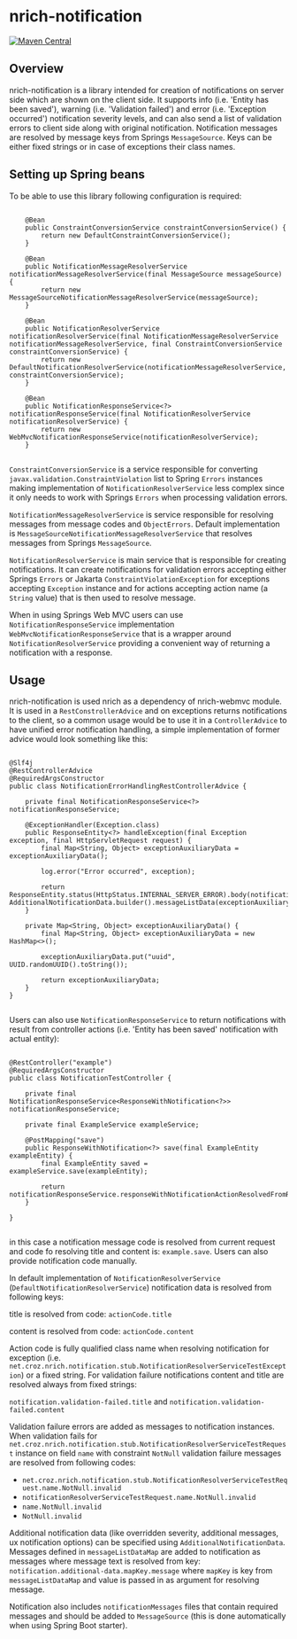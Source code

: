 # nrich-notification

[![Maven Central](https://maven-badges.herokuapp.com/maven-central/net.croz.nrich/nrich-notification/badge.svg?color=blue)](https://maven-badges.herokuapp.com/maven-central/net.croz.nrich/nrich-notification)

## Overview

nrich-notification is a library intended for creation of notifications on server side which are shown on the client side.
It supports info (i.e. 'Entity has been saved'), warning (i.e. 'Validation failed') and error (i.e. 'Exception occurred') notification severity levels, and can also send a list of validation errors to client side along with original notification.
Notification messages are resolved by message keys from Springs `MessageSource`. Keys can be either fixed strings or in case of exceptions their class names. 


## Setting up Spring beans

To be able to use this library following configuration is required:


```

    @Bean
    public ConstraintConversionService constraintConversionService() {
        return new DefaultConstraintConversionService();
    }

    @Bean
    public NotificationMessageResolverService notificationMessageResolverService(final MessageSource messageSource) {
        return new MessageSourceNotificationMessageResolverService(messageSource);
    }

    @Bean
    public NotificationResolverService notificationResolverService(final NotificationMessageResolverService notificationMessageResolverService, final ConstraintConversionService constraintConversionService) {
        return new DefaultNotificationResolverService(notificationMessageResolverService, constraintConversionService);
    }

    @Bean
    public NotificationResponseService<?> notificationResponseService(final NotificationResolverService notificationResolverService) {
        return new WebMvcNotificationResponseService(notificationResolverService);
    }


```

`ConstraintConversionService` is a service responsible for converting `javax.validation.ConstraintViolation` list to Spring `Errors`
instances making implementation of `NotificationResolverService` less complex since it only needs to work with Springs `Errors` when
processing validation errors.

`NotificationMessageResolverService` is service responsible for resolving messages from message codes and 
`ObjectErrors`. Default implementation is `MessageSourceNotificationMessageResolverService` that resolves messages from
Springs `MessageSource`.

`NotificationResolverService` is main service that is responsible for creating notifications.
It can create notifications for validation errors accepting either Springs `Errors` or  Jakarta `ConstraintViolationException` for
exceptions accepting `Exception` instance and for actions accepting action name (a `String` value) that is then used to resolve message.

When in using Springs Web MVC users can use `NotificationResponseService` implementation `WebMvcNotificationResponseService` that is a wrapper around `NotificationResolverService` providing a  convenient 
way of returning a notification with a response.


## Usage

nrich-notification is used nrich as a dependency of nrich-webmvc module. It is used in a `RestConstrollerAdvice`
and on exceptions returns notifications to the client, so a common usage would be to use it in a `ControllerAdvice` to have
unified error notification handling, a simple implementation of former advice would look something like this:

```

@Slf4j
@RestControllerAdvice
@RequiredArgsConstructor
public class NotificationErrorHandlingRestControllerAdvice {

    private final NotificationResponseService<?> notificationResponseService;

    @ExceptionHandler(Exception.class)
    public ResponseEntity<?> handleException(final Exception exception, final HttpServletRequest request) {
        final Map<String, Object> exceptionAuxiliaryData = exceptionAuxiliaryData();
        
        log.error("Error occurred", exception);

        return ResponseEntity.status(HttpStatus.INTERNAL_SERVER_ERROR).body(notificationResponseService.responseWithExceptionNotification(exception, AdditionalNotificationData.builder().messageListData(exceptionAuxiliaryData).build()));
    }

    private Map<String, Object> exceptionAuxiliaryData() {
        final Map<String, Object> exceptionAuxiliaryData = new HashMap<>();

        exceptionAuxiliaryData.put("uuid", UUID.randomUUID().toString());
        
        return exceptionAuxiliaryData;
    }
}


``` 

Users can also use `NotificationResponseService` to return notifications with result from controller actions (i.e. 'Entity has been saved' notification with actual entity):

```

@RestController("example")
@RequiredArgsConstructor
public class NotificationTestController {

    private final NotificationResponseService<ResponseWithNotification<?>> notificationResponseService;
    
    private final ExampleService exampleService;
    
    @PostMapping("save")
    public ResponseWithNotification<?> save(final ExampleEntity exampleEntity) {
        final ExampleEntity saved = exampleService.save(exampleEntity);
        
        return notificationResponseService.responseWithNotificationActionResolvedFromRequest(saved);
    }

}


```

in this case a notification message code is resolved from current request and code fo resolving title and content is: `example.save`.
Users can also provide notification code manually.

In default implementation of `NotificationResolverService` (`DefaultNotificationResolverService`) notification data is resolved from following keys:

title is resolved from code: `actionCode.title`

content is resolved from code: `actionCode.content`

Action code is fully qualified class name when resolving notification for exception (i.e. `net.croz.nrich.notification.stub.NotificationResolverServiceTestException`) or 
a fixed string.
For validation failure notifications content and title are resolved always from fixed strings:

`notification.validation-failed.title` and `notification.validation-failed.content`

Validation failure errors are added as messages to notification instances.
When validation fails for `net.croz.nrich.notification.stub.NotificationResolverServiceTestRequest` instance on field  `name` with
constraint `NotNull` validation failure messages are resolved from following codes:

- `net.croz.nrich.notification.stub.NotificationResolverServiceTestRequest.name.NotNull.invalid`
- `notificationResolverServiceTestRequest.name.NotNull.invalid`
- `name.NotNull.invalid`
- `NotNull.invalid`

Additional notification data (like overridden severity, additional messages, ux notification options) can be specified using `AdditionalNotificationData`.
Messages defined in `messageListDataMap` are added to notification as messages where message text is resolved from key: `notification.additional-data.mapKey.message` where `mapKey` 
is key from  `messageListDataMap` and value is passed in as argument for resolving message.

Notification also includes `notificationMessages` files that contain required messages and should be added to `MessageSource` (this is done automatically when using Spring Boot starter).  